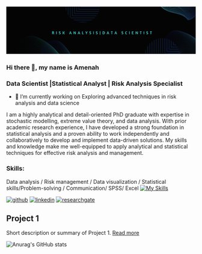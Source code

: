 ![Data Scientist |Statistical Analyst | Risk Analysis Specialist](https://github.com/AmenahALn/AmenahALn/blob/main/Risk%20analysisData%20scientist.png)
### Hi there 👋, my name is Amenah
### Data Scientist |Statistical Analyst | Risk Analysis Specialist
- 🔭 I’m currently working on Exploring advanced techniques in risk analysis and data science 

I am a highly analytical and detail-oriented PhD graduate with expertise in stochastic modelling, extreme value theory, and data analysis. With prior academic research experience, I have developed a strong foundation in statistical analysis and a proven ability to work independently and collaboratively to develop and implement data-driven solutions. My skills and knowledge make me well-equipped to apply analytical and statistical techniques for effective risk analysis and management.

### Skills: 
Data analysis / Risk management / Data visualization / Statistical skills/Problem-solving / Communication/ SPSS/ Excel
[![My Skills](https://skillicons.dev/icons?i=matlab,py,r,latex&theme=light)](https://skillicons.dev) 

[<img src='https://cdn.jsdelivr.net/npm/simple-icons@3.0.1/icons/github.svg' alt='github' height='40'>](https://github.com/AmenahALn)  [<img src='https://cdn.jsdelivr.net/npm/simple-icons@3.0.1/icons/linkedin.svg' alt='linkedin' height='40'>](https://www.linkedin.com/in/https://www.linkedin.com/in/amenah-alnajafi/?originalSubdomain=hu/)  [<img src='https://cdn.jsdelivr.net/npm/simple-icons@3.0.1/icons/researchgate.svg' alt='researchgate' height='40'>](https://www.researchgate.net/profile/Amenah-Al-Najafi/research) 

## Project 1
Short description or summary of Project 1. [Read more](path/to/project1-details.md)

![Anurag's GitHub stats](https://github-readme-stats.vercel.app/api?username=AmenahALn&theme=radical&show_icons=true)
